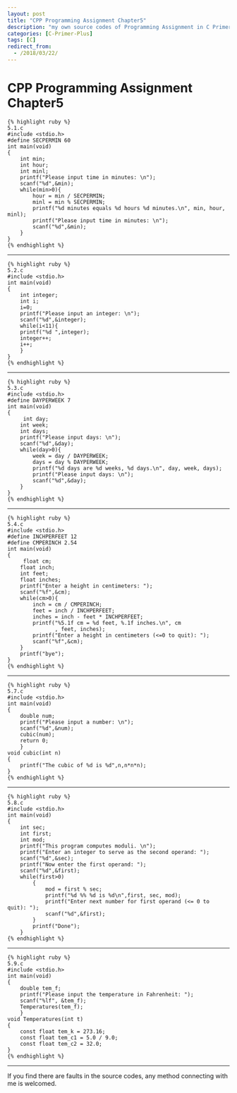 ```yaml
---
layout: post
title: "CPP Programming Assignment Chapter5"
description: "my own source codes of Programming Assignment in C Primer Plus "
categories: [C-Primer-Plus]
tags: [C]
redirect_from:
  - /2018/03/22/
---
```

# CPP Programming Assignment Chapter5

	{% highlight ruby %}
    5.1.c
	#include <stdio.h>
    #define SECPERMIN 60
    int main(void)
    {
        int min;
        int hour;
        int minl;
        printf("Please input time in minutes: \n");
        scanf("%d",&min);
        while(min>0){
            hour = min / SECPERMIN;
            minl = min % SECPERMIN;
            printf("%d minutes equals %d hours %d minutes.\n", min, hour, minl);
            printf("Please input time in minutes: \n");
            scanf("%d",&min);
        }
    }
	{% endhighlight %}
	    
---

	{% highlight ruby %}
	5.2.c
    #include <stdio.h>
    int main(void)
    {
        int integer;
        int i;
        i=0;
        printf("Please input an integer: \n");
        scanf("%d",&integer);
        while(i<11){
        printf("%d ",integer);
        integer++;
        i++;
        }
    }
	{% endhighlight %}
	
---

	{% highlight ruby %}
	5.3.c
    #include <stdio.h>
    #define DAYPERWEEK 7
    int main(void)
    {
         int day;
        int week;
        int days;
        printf("Please input days: \n");
        scanf("%d",&day);
        while(day>0){
            week = day / DAYPERWEEK;
            days = day % DAYPERWEEK;
            printf("%d days are %d weeks, %d days.\n", day, week, days);
            printf("Please input days: \n");
            scanf("%d",&day);
        }
    }
	{% endhighlight %}

---

	{% highlight ruby %}
	5.4.c
    #include <stdio.h>
    #define INCHPERFEET 12
    #define CMPERINCH 2.54
    int main(void)
    {
         float cm;
        float inch;
        int feet;
        float inches;
        printf("Enter a height in centimeters: ");
        scanf("%f",&cm);
        while(cm>0){
            inch = cm / CMPERINCH;
            feet = inch / INCHPERFEET;
            inches = inch - feet * INCHPERFEET;
            printf("%5.1f cm = %d feet, %.1f inches.\n", cm
                   , feet, inches);
            printf("Enter a height in centimeters (<=0 to quit): ");
            scanf("%f",&cm);
        }
        printf("bye");
    }
	{% endhighlight %}

---

	{% highlight ruby %}
	5.7.c
    #include <stdio.h>
    int main(void)
    {
        double num;
        printf("Please input a number: \n");
        scanf("%d",&num);
        cubic(num);
        return 0;
        }
    void cubic(int n)
    {
        printf("The cubic of %d is %d",n,n*n*n);
    }
	{% endhighlight %}
	
---

	{% highlight ruby %}
	5.8.c
    #include <stdio.h>
    int main(void)
    {
        int sec;
        int first;
        int mod;
        printf("This program computes moduli. \n");
        printf("Enter an integer to serve as the second operand: ");
        scanf("%d",&sec);
        printf("Now enter the first operand: ");
        scanf("%d",&first);
        while(first>0)
            {
                mod = first % sec;
                printf("%d %% %d is %d\n",first, sec, mod);
                printf("Enter next number for first operand (<= 0 to quit): ");
                scanf("%d",&first);
            }
            printf("Done");
        }
	{% endhighlight %}
	
---

	{% highlight ruby %}
	5.9.c
    #include <stdio.h>
    int main(void)
    {
        double tem_f;
        printf("Please input the temperature in Fahrenheit: ");
        scanf("%lf", &tem_f);
        Temperatures(tem_f);
        }
    void Temperatures(int t)
    {
        const float tem_k = 273.16;
        const float tem_c1 = 5.0 / 9.0;
        const float tem_c2 = 32.0;
    }
	{% endhighlight %}
	
---
If you find there are faults in the source codes, any method connecting with me is welcomed.
